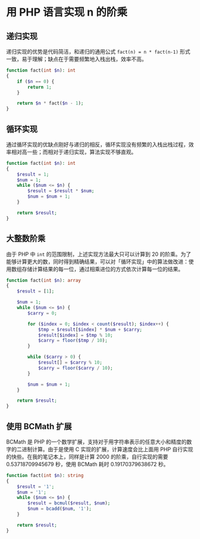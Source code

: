 # 用 PHP 语言实现 n 的阶乘

## 递归实现

递归实现的优势是代码简洁，和递归的通用公式 `fact(n) = n * fact(n-1)` 形式一致，易于理解；缺点在于需要频繁地入栈出栈，效率不高。

```php
function fact(int $n): int
{
    if ($n == 0) {
        return 1;
    }

    return $n * fact($n - 1);
}
```

## 循环实现

通过循环实现的优缺点刚好与递归的相反，循环实现没有频繁的入栈出栈过程，效率相对高一些；而相对于递归实现，算法实现不够直观。

```php
function fact(int $n): int
{
    $result = 1;
    $num = 1;
    while ($num <= $n) {
        $result = $result * $num;
        $num = $num + 1;
    }

    return $result;
}
```

## 大整数阶乘

由于 PHP 中 `int` 的范围限制，上述实现方法最大只可以计算到 20 的阶乘。为了能够计算更大的数，同时得到精确结果，可以对「循环实现」中的算法做改进：使用数组存储计算结果的每一位，通过相乘进位的方式依次计算每一位的结果。

```php
function fact(int $n): array
{
    $result = [1];

    $num = 1;
    while ($num <= $n) {
        $carry = 0;

        for ($index = 0; $index < count($result); $index++) {
            $tmp = $result[$index] * $num + $carry;
            $result[$index] = $tmp % 10;
            $carry = floor($tmp / 10);
        }

        while ($carry > 0) {
            $result[] = $carry % 10;
            $carry = floor($carry / 10);
        }

        $num = $num + 1;
    }

    return $result;
}
```

## 使用 BCMath 扩展

BCMath 是 PHP 的一个数学扩展，支持对于用字符串表示的任意大小和精度的数字的二进制计算。由于是使用 C 实现的扩展，计算速度会比上面用 PHP 自行实现的快些。在我的笔记本上，同样是计算 2000 的阶乘，自行实现的需要 0.53718709945679 秒，使用 BCMath 耗时 0.19170379638672 秒。

```php
function fact(int $n): string
{
    $result = '1';
    $num = '1';
    while ($num <= $n) {
        $result = bcmul($result, $num);
        $num = bcadd($num, '1');
    }

    return $result;
}
```

